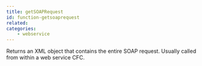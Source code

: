 ```yaml
---
title: getSOAPRequest
id: function-getsoaprequest
related:
categories:
    - webservice
---
```


Returns an XML object that contains the entire SOAP
        request. Usually called from within a web service CFC.